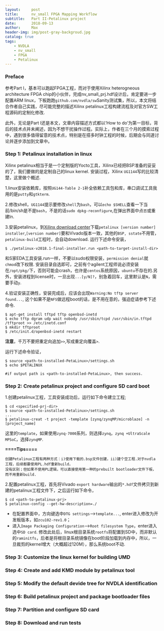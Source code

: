 ```yaml
---
layout:     post
title:      nv_small FPGA Mapping Workflow
subtitle:   Part II-Petalinux project
date:       2018-09-13
author:     Max
header-img: img/post-gray-backgroud.jpg
catalog: true
tags:
    - NVDLA
    - nv_small
    - FPGA
    - Petalinux
---
```



### Preface
参考Part I，基本可以跑起FPGA工程，而对于使用Xilinx heterogneous architecture FPGA chip的小伙伴，完成nv_small_prj.hdf设计后，肯定要进一步配置ARM linux，下板跑跑`github.com/nvdla/sw`Sanity测试集，所以，本文将结合作者自己实践，尽可能完整的描述Xilinx petalinux工程构建流程及对官方SW工程源码的定制化修改.

此外，无论是Part I还是本文，文章内容描述方式都以‘How to do’为第一目标，背后的技术点并未阐述，因为不想干扰操作过程。实际上，作者在三个月的摸索过程中，遇到很多值得留意的技术点，特别是在搭多时钟工程的时候，后期会与同道讨论并逐步添加到文章中。

### Step 1: Petalinux installation in linux
Xilinx petalinux相当于是一个定制版的Yocto工具，Xilinx已经把BSP准备的妥妥的了，我们要做的是定制自己的linux kernel. 安装过程，Xilinx `UG1144`写的比较清楚，这里做个概述.

1.linux安装依赖库，按照`UG144-Table 2-1`补全依赖工具包和库，串口调试工具我用的是`putty`和`gtkterm`.

2.修改shell，`UG1144`提示要修改`shell`为`bash`，可以`echo $SHELL`查看一下当前/bin/sh是不是`bash`，不是的话`sudo dpkg-reconfigure`,在弹出界面中点`否`或重建ln.

3.安装petalinux，到[Xilinx download center](https://www.xilinx.com/support/download/index.html/content/xilinx/en/downloadNav/embedded-design-tools.html)下载`petalinux [version number] installer`,`[version number]`要和Vivado版本一致，其他的`BSP, sstate`不用管，`petalinux-build`工程时，会自动download. 运行下述命令安装，

```
$ ./petalinux-v2018.1-final-installer.run <path-to-target-install-dir>
```

和S家EDA工具安装.run一样，不要以sudo权限安装，`permission denial`就`chmod`改下权限. 安装目录自选即可，之前有个agilent工程师说必须安装在`/opt/pkg/`下，否则可能会crash，也许是`centos`系统原因，`ubuntu`不存在的.另外，安装进程到license时，一旦出现`...[y/N]?`，别急着回车，这里默认是`N`，需要手动`y`.

4.验证安装正确性，安装完成后，应该会出现`Warning:No tftp server found...`, 这个如果不是`NFS`做远程boot的话，是不用在意的，强迫症请参考下述命令.

```
$ apt-get install tftpd tftp openbsd-inetd
$ echo tftp dgram udp wait nobody /usr/sbin/tcpd /usr/sbin/in.tftpd /tftproot >> /etc/inetd.conf
$ mkdir tftproot
$ /etc/init.d/openbsd-inetd restart
```

**注意**，千万不要把重定向追加`>>`,写成重定向覆盖`>`.

运行下述命令验证，

```
$ source <path-to-installed-PetaLinux>/settings.sh
$ echo $PETALINUX 

#if output path is <path-to-installed-PetaLinux>, then success.
```

### Step 2: Create petalinux project and configure SD card boot
1.创建petalinux工程，工具安装成功后，运行如下命令建立工程;

```
$ cd <specified-prj-dir>
$ source <path-to-installed-Petalinux>/settings.sh
...
$ petalinux-creat -t project -template [zynq/zynqMP/microblaze] -n [project_name]
```

这里的`template`，如果使用`zynq-7000`系列，则选择`zynq`，`zynq +UltraScale MPSoC`，选择`zynqMP`.

**====Tips====**

    创建Petalinux工程有两种方式：i)使用下载的.bsp文件创建，ii)建个空工程.对于nvdla工程，后续都要使用PL.hdf重新build，
    没有区别；但如果不使用PL逻辑，可以直接使用第一种的prebuilt bootloader文件下板，而不用重新build.
    
2.配置petalinux工程，首先将Vivado `export hardware`输出的`*.hdf`文件拷贝到新建的petalinux工程文件下，之后运行如下命令，

```
$ cd <path-to-petalinux-prj>
$ petalinux-config --get-hw-description=./
```

* 在配置界面中，方向键选中`DTG settings`-->`template...`, enter进入修改为开发板版本，如`zcu102-rev1.0`；
* 进入`Image Packaging Configuration`-->`Root filesystem Type`，enter进入选中`SD card`. 修改此处后，linux根目录系统`rootfs`将配置到SD中，而非默认的`raminitfs`，后者是将根目录系统镜像在boot阶段加载到内存中，所以，一旦裁剪的kernel增大（大概超过120M），那么系统boot不动.


### Step 3: Customize the linux kernel for building UMD


### Step 4: Create and add KMD module by petalinux tool


### Step 5: Modify the default devide tree for NVDLA identification


### Step 6: Build petalinux project and package bootloader files


### Step 7: Partition and configure SD card


### Step 8: Download and run tests









